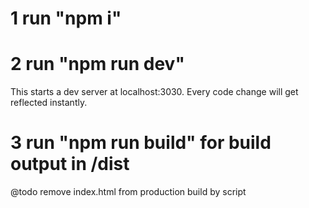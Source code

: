 # 1 run "npm i"
# 2 run "npm run dev"
This starts a dev server at localhost:3030.
Every code change will get reflected instantly.

# 3 run "npm run build" for build output in /dist

@todo
remove index.html from production build by script